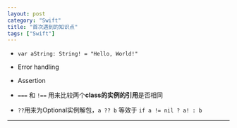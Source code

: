 ```yaml
---
layout: post
category: "Swift"
title: "首次遇到的知识点"
tags: ["Swift"]
---
```


* `var aString: String! = "Hello, World!"`

* Error handling

* Assertion

* `===` 和 `!==` 用来比较两个**class的实例的引用**是否相同 

*  `??`用来为Optional实例解包，`a ?? b` 等效于 `if a != nil ? a! : b`


*******************************